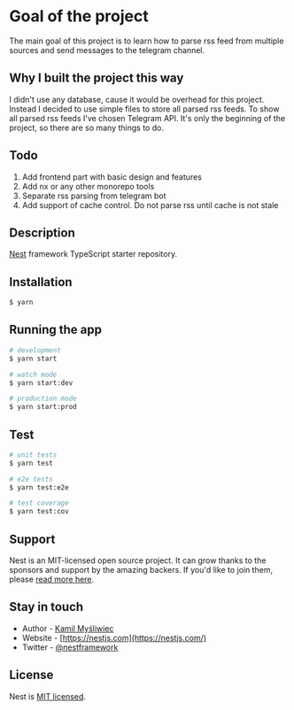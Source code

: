 # Goal of the project

The main goal of this project is to learn how to parse rss feed from multiple sources and send messages to the telegram channel.

## Why I built the project this way

I didn't use any database, cause it would be overhead for this project. Instead I decided to use simple files to store all parsed rss feeds. To show all parsed rss feeds I've chosen Telegram API. It's only the beginning of the project, so there are so many things to do.

## Todo
1. Add frontend part with basic design and features
2. Add nx or any other monorepo tools
3. Separate rss parsing from telegram bot
4. Add support of cache control. Do not parse rss until cache is not stale

## Description

[Nest](https://github.com/nestjs/nest) framework TypeScript starter repository.

## Installation

```bash
$ yarn
```

## Running the app

```bash
# development
$ yarn start

# watch mode
$ yarn start:dev

# production mode
$ yarn start:prod
```

## Test

```bash
# unit tests
$ yarn test

# e2e tests
$ yarn test:e2e

# test coverage
$ yarn test:cov
```

## Support

Nest is an MIT-licensed open source project. It can grow thanks to the sponsors and support by the amazing backers. If you'd like to join them, please [read more here](https://docs.nestjs.com/support).

## Stay in touch

- Author - [Kamil Myśliwiec](https://kamilmysliwiec.com)
- Website - [https://nestjs.com](https://nestjs.com/)
- Twitter - [@nestframework](https://twitter.com/nestframework)

## License

Nest is [MIT licensed](LICENSE).
